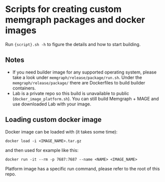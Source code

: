 # Scripts for creating custom memgraph packages and docker images

Run `{script}.sh -h` to figure the details and how to start building.

## Notes

* If you need builder image for any supported operating system, please take a
  look under `memgraph/release/package/run.sh`. Under the
  `memgraph/release/package/` there are Dockerfiles to build builder
  containers.
* Lab is a private repo so this build is unavailable to public
  (`docker_image_platform.sh`). You can still build Memgraph + MAGE and use
  downloaded Lab with your image.

## Loading custom docker image

Docker image can be loaded with (it takes some time):
```
docker load -i <IMAGE_NAME>.tar.gz
```
and then used for example like this:
```
docker run -it --rm -p 7687:7687 --name <NAME> <IMAGE_NAME>
```
Platform image has a specific run command, please refer to the root of this repo.
